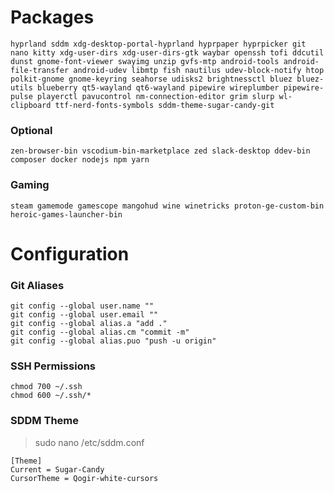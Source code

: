 # Packages

```
hyprland sddm xdg-desktop-portal-hyprland hyprpaper hyprpicker git nano kitty xdg-user-dirs xdg-user-dirs-gtk waybar openssh tofi ddcutil dunst gnome-font-viewer swayimg unzip gvfs-mtp android-tools android-file-transfer android-udev libmtp fish nautilus udev-block-notify htop polkit-gnome gnome-keyring seahorse udisks2 brightnessctl bluez bluez-utils blueberry qt5-wayland qt6-wayland pipewire wireplumber pipewire-pulse playerctl pavucontrol nm-connection-editor grim slurp wl-clipboard ttf-nerd-fonts-symbols sddm-theme-sugar-candy-git
```

### Optional

```
zen-browser-bin vscodium-bin-marketplace zed slack-desktop ddev-bin composer docker nodejs npm yarn
```

### Gaming

```
steam gamemode gamescope mangohud wine winetricks proton-ge-custom-bin heroic-games-launcher-bin
```

# Configuration

### Git Aliases

```
git config --global user.name ""
git config --global user.email ""
git config --global alias.a "add ."
git config --global alias.cm "commit -m"
git config --global alias.puo "push -u origin"
```

### SSH Permissions

```
chmod 700 ~/.ssh
chmod 600 ~/.ssh/*
```

### SDDM Theme

> sudo nano /etc/sddm.conf </br>

```
[Theme]
Current = Sugar-Candy
CursorTheme = Qogir-white-cursors
```